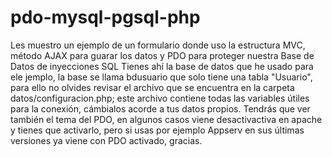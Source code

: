 # pdo-mysql-pgsql-php
Les muestro un ejemplo de un formulario donde uso la estructura MVC, método AJAX para guarar los datos y PDO para proteger nuestra Base de Datos de inyecciones SQL
Tienes ahí la base de datos que he usado para ele jemplo, la base se llama bdusuario que solo tiene una tabla "Usuario", para ello no olvides revisar el archivo que se encuentra en la carpeta datos/configuracion.php; este archivo contiene todas las variables útiles para la conexión, cámbialos acorde a tus datos propios. Tendrás que ver también el tema del PDO, en algunos casos viene desactivactiva en apache y tienes que activarlo, pero si usas por ejemplo Appserv en sus últimas versiones ya viene con PDO activado, gracias.
